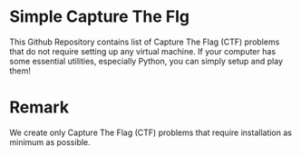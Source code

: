 # Simple Capture The Flg
This Github Repository contains list of Capture The Flag (CTF) problems that do not require setting up any virtual machine. If your computer has some essential utilities, especially Python, you can simply setup and play them!

# Remark
We create only Capture The Flag (CTF) problems that require installation as minimum as possible.
